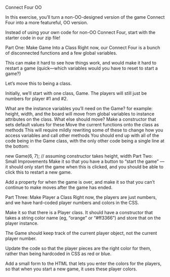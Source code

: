 Connect Four OO

In this exercise, you’ll turn a non-OO-designed version of the game Connect Four into a more featureful, OO version.

Instead of using your own code for non-OO Connect Four, start with the starter code in our zip file!

Part One: Make Game Into a Class
Right now, our Connect Four is a bunch of disconnected functions and a few global variables.

This can make it hard to see how things work, and would make it hard to restart a game (quick—which variables would you have to reset to start a game?)

Let’s move this to being a class.

Initially, we’ll start with one class, Game. The players will still just be numbers for player #1 and #2.

What are the instance variables you’ll need on the Game?
for example: height, width, and the board will move from global variables to instance attributes on the class. What else should move?
Make a constructor that sets default values for these
Move the current functions onto the class as methods
This will require mildly rewriting some of these to change how you access variables and call other methods
You should end up with all of the code being in the Game class, with the only other code being a single line at the bottom:

new Game(6, 7);   // assuming constructor takes height, width
Part Two: Small Improvements
Make it so that you have a button to “start the game” — it should only start the game when this is clicked, and you should be able to click this to restart a new game.

Add a property for when the game is over, and make it so that you can’t continue to make moves after the game has ended.

Part Three: Make Player a Class
Right now, the players are just numbers, and we have hard-coded player numbers and colors in the CSS.

Make it so that there is a Player class. It should have a constructor that takes a string color name (eg, “orange” or “#ff3366”) and store that on the player instance.

The Game should keep track of the current player object, not the current player number.

Update the code so that the player pieces are the right color for them, rather than being hardcoded in CSS as red or blue.

Add a small form to the HTML that lets you enter the colors for the players, so that when you start a new game, it uses these player colors.